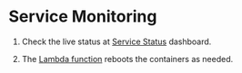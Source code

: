 # Service Monitoring

1. Check the live status at [Service Status](https://haochenpan.github.io/diaspora-uptime-monitor/) dashboard.

2. The [Lambda function]((https://github.com/haochenpan/diaspora-service/blob/main/lambda/lambda_function.py)) reboots the containers as needed.
